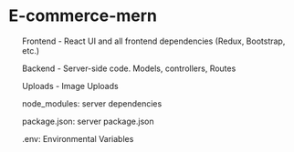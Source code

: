 <h1> E-commerce-mern </h1>
<ul>Frontend - React UI and all frontend dependencies (Redux, Bootstrap, etc.) </ul>
<ul>Backend  - Server-side code. Models, controllers, Routes </ul>
<ul>Uploads  - Image Uploads </ul>
<ul>node_modules: server dependencies</ul>
<ul>package.json: server package.json</ul>
<ul>.env: Environmental Variables</ul>



